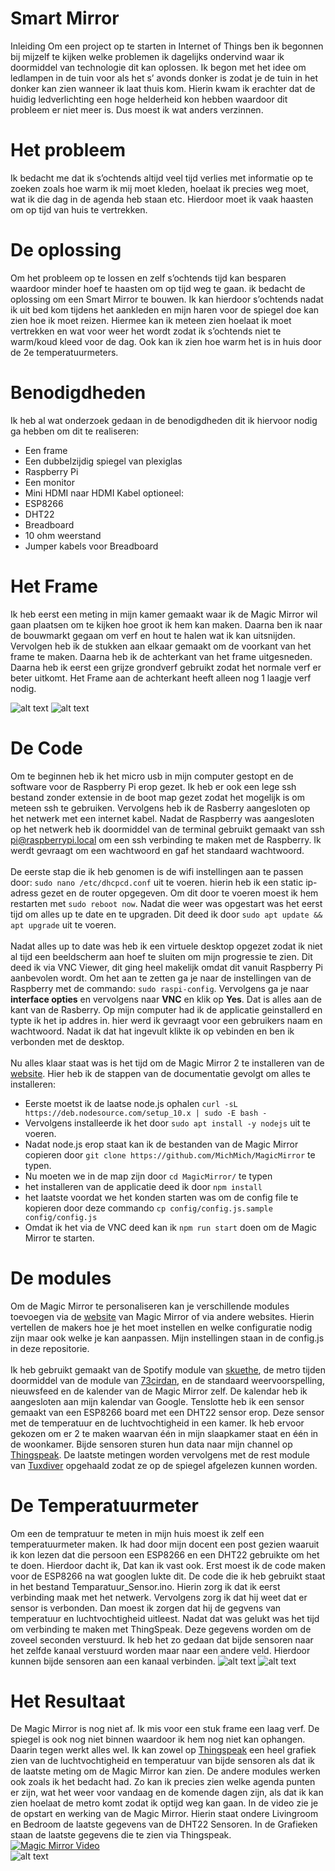 # Smart Mirror
Inleiding
Om een project op te starten in Internet of Things ben ik begonnen bij mijzelf te kijken welke problemen ik dagelijks ondervind waar ik doormiddel van technologie dit kan oplossen. Ik begon met het idee om ledlampen in de tuin voor als het s’ avonds donker is zodat je de tuin in het donker kan zien wanneer ik laat thuis kom. Hierin kwam ik erachter dat de huidig ledverlichting een hoge helderheid kon hebben waardoor dit probleem er niet meer is.  Dus moest ik wat anders verzinnen. 

# Het probleem
Ik bedacht me dat ik s’ochtends altijd veel tijd verlies met informatie op te zoeken zoals hoe warm ik mij moet kleden, hoelaat ik precies weg moet, wat ik die dag in de agenda heb staan etc. Hierdoor moet ik vaak haasten om op tijd van huis te vertrekken. 

# De oplossing
Om het probleem op te lossen en zelf s’ochtends tijd kan besparen waardoor minder hoef te haasten om op tijd weg te gaan. ik bedacht de oplossing om een Smart Mirror te bouwen. 
Ik kan hierdoor s’ochtends nadat ik uit bed kom tijdens het aankleden en mijn haren voor de spiegel doe kan zien hoe ik moet reizen.  Hiermee kan ik meteen zien hoelaat ik moet vertrekken en wat voor weer het wordt zodat ik s’ochtends niet te warm/koud kleed voor de dag. Ook kan ik zien hoe warm het is in huis door de 2e temperatuurmeters.

# Benodigdheden
Ik heb al wat onderzoek gedaan in de benodigdheden dit ik hiervoor nodig ga hebben om dit te realiseren:
* Een frame
*	Een dubbelzijdig spiegel van plexiglas
*	Raspberry Pi
*	Een monitor
*	Mini HDMI naar HDMI Kabel
optioneel:
* ESP8266
* DHT22
* Breadboard
* 10 ohm weerstand
* Jumper kabels voor Breadboard


# Het Frame
Ik heb eerst een meting in mijn kamer gemaakt waar ik de Magic Mirror wil gaan plaatsen om te kijken hoe groot ik hem kan maken. Daarna ben ik naar de bouwmarkt gegaan om verf en hout te halen wat ik kan uitsnijden. Vervolgen heb ik de stukken aan elkaar gemaakt om de voorkant van het frame te maken. Daarna heb ik de achterkant van het frame uitgesneden. Daarna heb ik eerst een grijze grondverf gebruikt zodat het normale verf er beter uitkomt. Het Frame aan de achterkant heeft alleen nog 1 laagje verf nodig.

![alt text](https://github.com/Olivier-Vromans/Data-Science-of-IoT/blob/main/Media/IMG_8131.jpg?raw=true)
![alt text](https://github.com/Olivier-Vromans/Data-Science-of-IoT/blob/main/Media/IMG_8132.jpg?raw=true)


# De Code
Om te beginnen heb ik het micro usb in mijn computer gestopt en de software voor de Raspberry Pi erop gezet. Ik heb er ook een lege ssh bestand zonder extensie in de boot map gezet zodat het mogelijk is om meteen ssh te gebruiken. Vervolgens heb ik de Rasberry aangesloten op het netwerk met een internet kabel. Nadat de Raspberry was aangesloten op het netwerk heb ik doormiddel van de terminal gebruikt gemaakt van ssh pi@raspberrypi.local om een ssh verbinding te maken met de Raspberry. Ik werdt gevraagt om een wachtwoord en gaf het standaard wachtwoord.
<br><br>
De eerste stap die ik heb genomen is de wifi instellingen aan te passen door:
`sudo nano /etc/dhcpcd.conf` uit te voeren. hierin heb ik een static ip-adress gezet en de router opgegeven. Om dit door te voeren moest ik hem restarten met `sudo reboot now`. Nadat die weer was opgestart was het eerst tijd om alles up te date en te upgraden. Dit deed ik door `sudo apt update && apt upgrade` uit te voeren.
<br><br>
Nadat alles up to date was heb ik een virtuele desktop opgezet zodat ik niet al tijd een beeldscherm aan hoef te sluiten om mijn progressie te zien. Dit deed ik via VNC Viewer, dit ging heel makelijk omdat dit vanuit Raspberry Pi aanbevolen wordt. Om het aan te zetten ga je naar de instellingen van de Raspberry met de commando: `sudo raspi-config`. Vervolgens ga je naar **interface opties** en vervolgens naar **VNC** en klik op **Yes**. Dat is alles aan de kant van de Rasberry. Op mijn computer had ik de applicatie geinstallerd en typte ik het ip addres in. hier werd ik gevraagt voor een gebruikers naam en wachtwoord. Nadat ik dat hat ingevult klikte ik op vebinden en ben ik verbonden met de desktop.
<br><br>
Nu alles klaar staat was is het tijd om de Magic Mirror 2 te installeren van de [website](https://magicmirror.builders/). Hier heb ik de stappen van de documentatie gevolgt om alles te installeren:
* Eerste moetst ik de laatse node.js ophalen `curl -sL https://deb.nodesource.com/setup_10.x | sudo -E bash -`
* Vervolgens installeerde ik het door `sudo apt install -y nodejs` uit te voeren.
* Nadat node.js erop staat kan ik de bestanden van de Magic Mirror copieren door `git clone https://github.com/MichMich/MagicMirror` te typen.
* Nu moeten we in de map zijn door `cd MagicMirror/` te typen
* het installeren van de applicatie deed ik door `npm install`
* het laatste voordat we het konden starten was om de config file te kopieren door deze commando `cp config/config.js.sample config/config.js`
* Omdat ik het via de VNC deed kan ik `npm run start` doen om de Magic Mirror te starten.

# De modules
Om de Magic Mirror te personaliseren kan je verschillende modules toevoegen via de [website](https://magicmirror.builders/) van Magic Mirror of via andere websites. Hierin vertellen de makers hoe je het moet instellen en welke configuratie nodig zijn maar ook welke je kan aanpassen. Mijn instellingen staan in de config.js in deze repositorie.
<br><br>
Ik heb gebruikt gemaakt van de Spotify module van [skuethe](https://github.com/skuethe/MMM-Spotify), de metro tijden doormiddel van de module van [73cirdan](https://github.com/73cirdan/MMM-bustimes), en de standaard weervoorspelling, nieuwsfeed en de kalender van de Magic Mirror zelf. De kalendar heb ik aangesloten aan mijn kalendar van Google. Tenslotte heb ik een sensor gemaakt van een ESP8266 board met een DHT22 sensor erop. Deze sensor met de temperatuur en de luchtvochtigheid in een kamer. Ik heb ervoor gekozen om er 2 te maken waarvan één in mijn slaapkamer staat en één in de woonkamer. Bijde sensoren sturen hun data naar mijn channel op [Thingspeak](https://thingspeak.com/channels/1277680). De laatste metingen worden vervolgens met de rest module van [Tuxdiver](https://github.com/Tuxdiver/MMM-Rest) opgehaald zodat ze op de spiegel afgelezen kunnen worden.

# De Temperatuurmeter
Om een de tempratuur te meten in mijn huis moest ik zelf een temperatuurmeter maken. Ik had door mijn docent een post gezien waaruit ik kon lezen dat die persoon een ESP8266 en een DHT22 gebruikte om het te doen. Hierdoor dacht ik, Dat kan ik vast ook. Erst moest ik de code maken voor de ESP8266 na wat googlen lukte dit. De code die ik heb gebruikt staat in het bestand Temparatuur_Sensor.ino. Hierin zorg ik dat ik eerst verbinding maak met het netwerk. Vervolgens zorg ik dat hij weet dat er sensor is verbonden. Dan moest ik zorgen dat hij de gegvens van temperatuur en luchtvochtigheid uitleest. Nadat dat was gelukt was het tijd om verbinding te maken met ThingSpeak. Deze gegevens worden om de zoveel seconden verstuurd. Ik heb het zo gedaan dat bijde sensoren naar het zelfde kanaal verstuurd worden maar naar een andere veld. Hierdoor kunnen bijde sensoren aan een kanaal verbinden. 
![alt text](https://github.com/Olivier-Vromans/Data-Science-of-IoT/blob/main/Media/IMG_8143.jpg?raw=true)
![alt text](https://github.com/Olivier-Vromans/Data-Science-of-IoT/blob/main/Media/IMG_8144.jpg?raw=true)

# Het Resultaat
De Magic Mirror is nog niet af. Ik mis voor een stuk frame een laag verf. De spiegel is ook nog niet binnen waardoor ik hem nog niet kan ophangen. Daarin tegen werkt alles wel. Ik kan zowel op [Thingspeak](https://thingspeak.com/channels/1277680) een heel grafiek zien van de luchtvochtigheid en temperatuur van bijde sensoren als dat ik de laatste meting om de Magic Mirror kan zien. De andere modules werken ook zoals ik het bedacht had. Zo kan ik precies zien welke agenda punten er zijn, wat het weer voor vandaag en de komende dagen zijn, als dat ik kan zien hoelaat de metro komt zodat ik optijd weg kan gaan. In de video zie je de opstart en werking van de Magic Mirror. Hierin staat ondere Livingroom en Bedroom de laatste gegevens van de DHT22 Sensoren. In  de Grafieken staan de laatste gegevens die te zien via Thingspeak.
<br>
[![Magic Mirror Video](https://j.gifs.com/MwRRJR.gif)](https://youtu.be/JIoWTnA54Ec)
<br>
![alt text](https://github.com/Olivier-Vromans/Data-Science-of-IoT/blob/main/Media/IMG_81445.png?raw=true)
